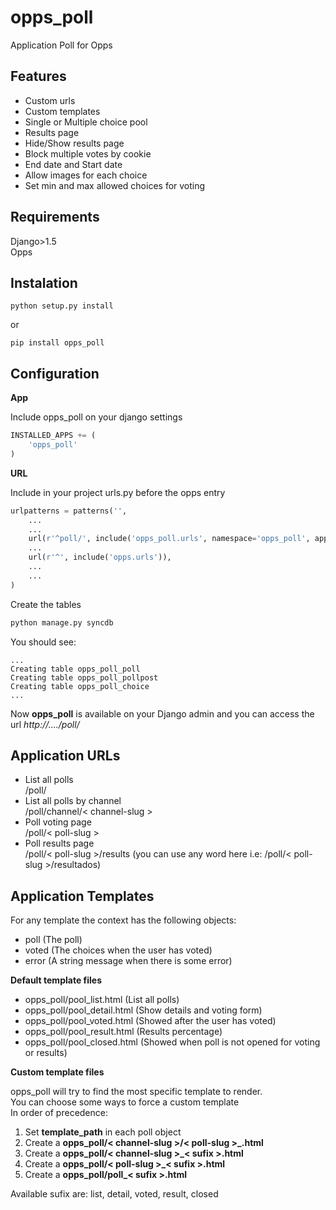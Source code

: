 opps_poll
=========

Application Poll for Opps

Features
---------
* Custom urls
* Custom templates
* Single or Multiple choice pool
* Results page
* Hide/Show results page
* Block multiple votes by cookie
* End date and Start date
* Allow images for each choice
* Set min and max allowed choices for voting

Requirements
-----------
Django>1.5  
Opps

Instalation
----------
``python setup.py install``

or

``pip install opps_poll``

Configuration
-------------

**App**

Include opps_poll on your django settings

```python
INSTALLED_APPS += (
    'opps_poll'
)
```

**URL**

Include in your project urls.py before the opps entry

```python
urlpatterns = patterns('',
    ...
    ...
    url(r'^poll/', include('opps_poll.urls', namespace='opps_poll', app_name='opps_poll')),
    ...
    url(r'^', include('opps.urls')),
    ...
    ...
)
```

Create the tables

```python
python manage.py syncdb
```
You should see:  

```
...
Creating table opps_poll_poll
Creating table opps_poll_pollpost
Creating table opps_poll_choice
...
```

Now **opps_poll** is available on your Django admin and you can access the url *http://..../poll/*

Application URLs
----------------

*    List all polls  
     /poll/
*    List all polls by channel  
     /poll/channel/< channel-slug >
*    Poll voting page  
     /poll/< poll-slug >
*    Poll results page  
     /poll/< poll-slug >/results (you can use any word here i.e: /poll/< poll-slug >/resultados)

Application Templates
---------------

For any template the context has the following objects:

* poll (The poll)
* voted (The choices when the user has voted)
* error (A string message when there is some error)

**Default template files**

* opps_poll/pool_list.html (List all polls)
* opps_poll/pool_detail.html (Show details and voting form)
* opps_poll/pool_voted.html (Showed after the user has voted)
* opps_poll/pool_result.html (Results percentage)
* opps_poll/pool_closed.html (Showed when poll is not opened for voting or results)


**Custom template files**

opps_poll will try to find the most specific template to render.  
You can choose some ways to force a custom template  
In order of precedence:  

1. Set **template_path** in each poll object
2. Create a **opps_poll/< channel-slug >/< poll-slug >_<sufix>.html**
3. Create a **opps_poll/< channel-slug >_< sufix >.html**
4. Create a **opps_poll/< poll-slug >_< sufix >.html**
5. Create a **opps_poll/poll_< sufix >.html**

Available sufix are: list, detail, voted, result, closed




